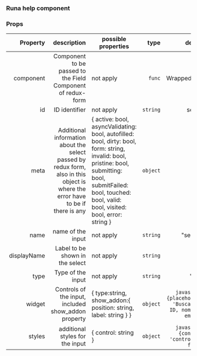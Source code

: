 ### Runa help component

### Props

|    Property |                                                                                                                     description | possible properties                                                                                                                                                                                                 |     type |                                                     default | required |
| ----------: | ------------------------------------------------------------------------------------------------------------------------------: | ------------------------------------------------------------------------------------------------------------------------------------------------------------------------------------------------------------------- | -------: | ----------------------------------------------------------: | -------: |
|   component |                                                                     Component to be passed to the Field Component of redux-form | not apply                                                                                                                                                                                                           |   `func` |                                                WrappedInput |     true |
|          id |                                                                                                                   ID identifier | not apply                                                                                                                                                                                                           | `string` |                                                      search |        x |
|        meta | Additional information about the select passed by redux form, also in this object is where the error have to be if there is any | { active: bool, asyncValidating: bool, autofilled: bool, dirty: bool, form: string, invalid: bool, pristine: bool, submitting: bool, submitFailed: bool, touched: bool, valid: bool, visited: bool, error: string } | `object` |                                                           x |     true |
|        name |                                                                                                               name of the input | not apply                                                                                                                                                                                                           | `string` |                                                    "search" |        x |
| displayName |                                                                                                 Label to be shown in the select | not apply                                                                                                                                                                                                           | `string` |                                                          "" |        x |
|        type |                                                                                                               Type of the input | not apply                                                                                                                                                                                                           | `string` |                                                      "text" |        x |
|      widget |                                                                             Controls of the input, included show_addon property | { type:string, show_addon:{ position: string, label: string } }                                                                                                                                                     | `object` | `javascript {placeholder: 'Buscar por ID, nombre o email'}` |        x |
|      styles |                                                                                                 additional styles for the input | { control: string }                                                                                                                                                                                                 | `object` |                   `javascript {control: 'control is-full'}` |        x |
